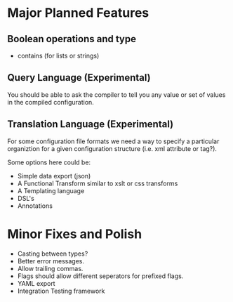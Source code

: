 # Major Planned Features

## Boolean operations and type

* contains (for lists or strings)

## Query Language (Experimental)

You should be able to ask the compiler to tell you any value or set of values in the
compiled configuration.

## Translation Language (Experimental)

For some configuration file formats we need a way to specify a particular
organiztion for a given configuration structure (i.e. xml attribute or tag?).

Some options here could be:

* Simple data export (json) 
* A Functional Transform similar to xslt or css transforms
* A Templating language
* DSL's
* Annotations

# Minor Fixes and Polish

* Casting between types?
* Better error messages.
* Allow trailing commas.
* Flags should allow different seperators for prefixed flags.
* YAML export
* Integration Testing framework